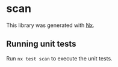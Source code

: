 # scan

This library was generated with [Nx](https://nx.dev).

## Running unit tests

Run `nx test scan` to execute the unit tests.

